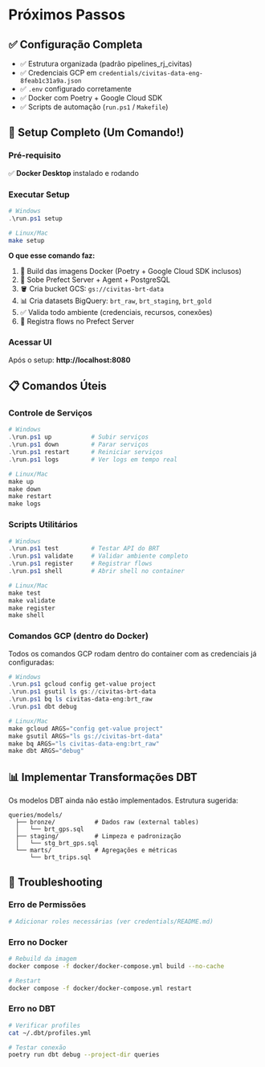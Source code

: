 # Próximos Passos

## ✅ Configuração Completa

- ✅ Estrutura organizada (padrão pipelines_rj_civitas)
- ✅ Credenciais GCP em `credentials/civitas-data-eng-8feab1c31a9a.json`
- ✅ `.env` configurado corretamente
- ✅ Docker com Poetry + Google Cloud SDK
- ✅ Scripts de automação (`run.ps1` / `Makefile`)

## 🚀 Setup Completo (Um Comando!)

### Pré-requisito

✅ **Docker Desktop** instalado e rodando

### Executar Setup

```powershell
# Windows
.\run.ps1 setup
```

```bash  
# Linux/Mac
make setup
```

**O que esse comando faz:**

1. 🔨 Build das imagens Docker (Poetry + Google Cloud SDK inclusos)
2. 🚀 Sobe Prefect Server + Agent + PostgreSQL
3. 🪣 Cria bucket GCS: `gs://civitas-brt-data`
4. 📊 Cria datasets BigQuery: `brt_raw`, `brt_staging`, `brt_gold`
5. ✅ Valida todo ambiente (credenciais, recursos, conexões)
6. 📝 Registra flows no Prefect Server

### Acessar UI

Após o setup: **http://localhost:8080**

## 📋 Comandos Úteis

### Controle de Serviços

```powershell
# Windows
.\run.ps1 up           # Subir serviços
.\run.ps1 down         # Parar serviços
.\run.ps1 restart      # Reiniciar serviços
.\run.ps1 logs         # Ver logs em tempo real

# Linux/Mac
make up
make down
make restart
make logs
```

### Scripts Utilitários

```powershell
# Windows
.\run.ps1 test         # Testar API do BRT
.\run.ps1 validate     # Validar ambiente completo
.\run.ps1 register     # Registrar flows
.\run.ps1 shell        # Abrir shell no container

# Linux/Mac
make test
make validate
make register
make shell
```

### Comandos GCP (dentro do Docker)

Todos os comandos GCP rodam dentro do container com as credenciais já configuradas:

```powershell
# Windows
.\run.ps1 gcloud config get-value project
.\run.ps1 gsutil ls gs://civitas-brt-data
.\run.ps1 bq ls civitas-data-eng:brt_raw
.\run.ps1 dbt debug

# Linux/Mac
make gcloud ARGS="config get-value project"
make gsutil ARGS="ls gs://civitas-brt-data"
make bq ARGS="ls civitas-data-eng:brt_raw"
make dbt ARGS="debug"
```

## 📊 Implementar Transformações DBT

Os modelos DBT ainda não estão implementados. Estrutura sugerida:

```
queries/models/
  ├── bronze/           # Dados raw (external tables)
  │   └── brt_gps.sql
  ├── staging/          # Limpeza e padronização
  │   └── stg_brt_gps.sql
  └── marts/            # Agregações e métricas
      └── brt_trips.sql
```

## 🐛 Troubleshooting

### Erro de Permissões

```bash
# Adicionar roles necessárias (ver credentials/README.md)
```

### Erro no Docker

```bash
# Rebuild da imagem
docker compose -f docker/docker-compose.yml build --no-cache

# Restart
docker compose -f docker/docker-compose.yml restart
```

### Erro no DBT

```bash
# Verificar profiles
cat ~/.dbt/profiles.yml

# Testar conexão
poetry run dbt debug --project-dir queries
```
